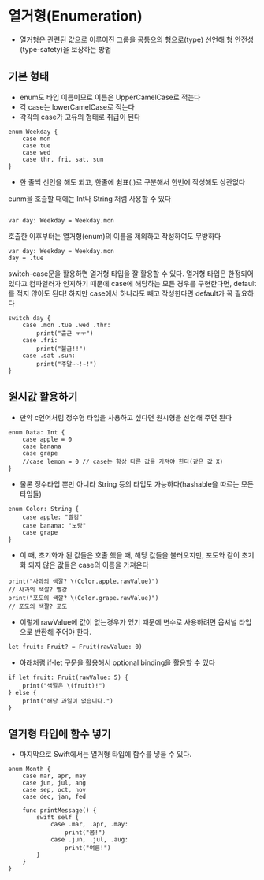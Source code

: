 # 열거형(Enumeration)

- 열거형은 관련된 값으로 이루어진 그룹을 공통으의 형으로(type) 선언해 형 안전성(type-safety)을 보장하는 방법

## 기본 형태
- enum도 타입 이름이므로 이름은 UpperCamelCase로 적는다
- 각 case는 lowerCamelCase로 적는다
- 각각의 case가 고유의 형태로 취급이 된다
``` 
enum Weekday {
    case mon
    case tue
    case wed
    case thr, fri, sat, sun
}
```
- 한 줄씩 선언을 해도 되고, 한줄에 쉼표(,)로 구분해서 한번에 작성해도 상관없다<br>
<td>eunm을 호출할 때에는 Int나 String 처럼 사용할 수 있다


```

var day: Weekday = Weekday.mon

```

호출한 이후부터는 열거형(enum)의 이름을 제외하고 작성하여도 무방하다

```
var day: Weekday = Weekday.mon
day = .tue
```

switch-case문을 활용하면 열거형 타입을 잘 활용할 수 있다.
열거형 타입은 한정되어 있다고 컴파일러가 인지하기 때문에 case에 해당하는 모든 경우를 구현한다면, default를 적지 않아도 된다! 하지만 case에서 하나라도 빼고 작성한다면 default가 꼭 필요하다

```
switch day {
    case .mon .tue .wed .thr:
        print("출근 ㅜㅜ")
    case .fri:
        print("불금!!")
    case .sat .sun:
        print("주말~~!~!")
}
```

## 원시값 활용하기

- 만약 c언어처럼 정수형 타입을 사용하고 싶다면 원시형을 선언해 주면 된다

```
enum Data: Int {
    case apple = 0
    case banana
    case grape
    //case lemon = 0 // case는 항상 다른 값을 가져야 한다(같은 값 X)
}
```

- 물론 정수타입 뿐만 아니라 String 등의 타입도 가능하다(hashable을 따르는 모든 타입들)
```
enum Color: String {
    case apple: "빨강"
    case banana: "노랑"
    case grape
}
```
- 이 때, 초기화가 된 값들은 호출 했을 때, 해당 값들을 불러오지만, 포도와 같이 초기화 되지 않은 값들은 case의 이름을 가져온다
```
print("사과의 색깔? \(Color.apple.rawValue)")
// 사과의 색깔? 빨강
print("포도의 색깔? \(Color.grape.rawValue)")
// 포도의 색깔? 포도
```

- 이렇게 rawValue에 값이 없는경우가 있기 때문에 변수로 사용하려면 옵셔널 타입으로 반환해 주어야 한다.
```
let fruit: Fruit? = Fruit(rawValue: 0)
```
- 아래처럼 if-let 구문을 활용해서 optional binding을 활용할 수 있다
```
if let fruit: Fruit(rawValue: 5) {
    print("색깔은 \(fruit)!")
} else {
    print("해당 과일이 없습니다.")
}
```
## 열거형 타입에 함수 넣기
- 마지막으로 Swift에서는 열거형 타입에 함수를 넣을 수 있다.
```
enum Month {
    case mar, apr, may
    case jun, jul, ang
    case sep, oct, nov
    case dec, jan, fed

    func printMessage() {
        swift self {
            case .mar, .apr, .may:
                print("봄!")
            case .jun, .jul, .aug:
                print("여름!")
        }
    }
}
```
